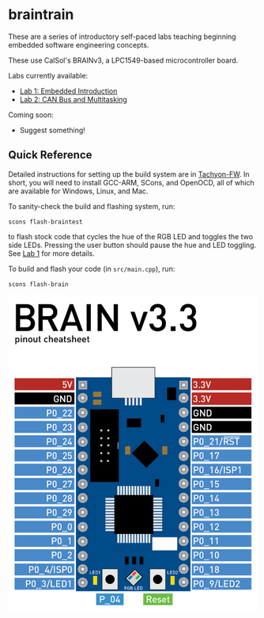 # braintrain
These are a series of introductory self-paced labs teaching beginning embedded software engineering concepts.

These use CalSol's BRAINv3, a LPC1549-based microcontroller board.

Labs currently available:
- [Lab 1: Embedded Introduction](lab1.md)
- [Lab 2: CAN Bus and Multitasking](lab2.md)

Coming soon:
- Suggest something!

## Quick Reference
Detailed instructions for setting up the build system are in [Tachyon-FW](https://github.com/CalSol/Tachyon-FW#setup).
In short, you will need to install GCC-ARM, SCons, and OpenOCD, all of which are available for Windows, Linux, and Mac.

To sanity-check the build and flashing system, run:
```
scons flash-braintest
```
to flash stock code that cycles the hue of the RGB LED and toggles the two side LEDs.
Pressing the user button should pause the hue and LED toggling.
See [Lab 1](lab1.md) for more details.

To build and flash your code (in `src/main.cpp`), run:
```
scons flash-brain
```

![BRAIN pinouts](docs/brain-cheat.png)